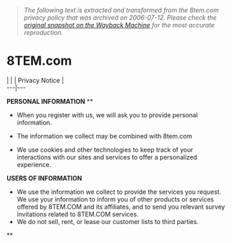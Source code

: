 > *The following text is extracted and transformed from the 8tem.com privacy policy that was archived on 2006-07-12. Please check the [original snapshot on the Wayback Machine](https://web.archive.org/web/20060712202222id_/http%3A//www.8tem.com/privacy.php%3FosCsid%3Df1eb791d5c04a2e0db6b95f639db5682) for the most accurate reproduction.*

# 8TEM.com

|  |  | Privacy Notice |   
---|---  
  
****PERSONAL INFORMATION**** **

  * When you register with us, we will ask you to provide personal information.

  * The information we collect may be combined with 8tem.com

  * We use cookies and other technologies to keep track of your interactions with our sites and services to offer a personalized experience.




**USERS OF INFORMATION**

  * We use the information we collect to provide the services you request. We use your information to inform you of other products or services offered by 8TEM.COM and its affiliates, and to send you relevant survey invitations related to 8TEM.COM services.
  * We do not sell, rent, or lease our customer lists to third parties.



**
